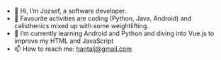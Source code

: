 - 👋 Hi, I’m Jozsef, a software developer.
- 👀 Favourite activities are coding (Python, Java, Android) and calisthenics mixed up with some weightlifting.
- 🌱 I’m currently learning Android and Python and diving into Vue.js to improve my HTML and JavaScript
- 📫 How to reach me: hantalj@gmail.com

<!---
hantalj/hantalj is a ✨ special ✨ repository because its `README.md` (this file) appears on your GitHub profile.
You can click the Preview link to take a look at your changes.
--->
